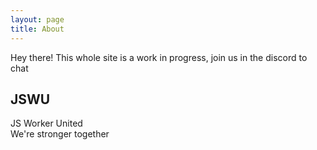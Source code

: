 ```yaml
---
layout: page
title: About
---
```


<p class="message">
  Hey there! This whole site is a work in progress, join us in the discord to chat
</p>

## JSWU

JS Worker United  
We're stronger together